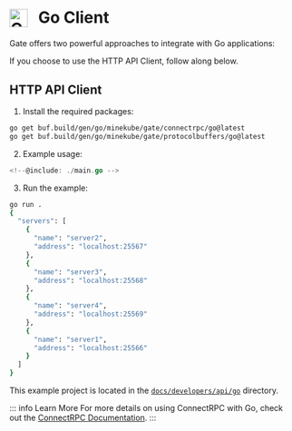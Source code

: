 # <img src="https://cdn.jsdelivr.net/gh/devicons/devicon/icons/go/go-original-wordmark.svg" class="tech-icon" alt="Go" /> Go Client

Gate offers two powerful approaches to integrate with Go applications:

<!--@include: ./integration-options.md -->

If you choose to use the HTTP API Client, follow along below.

## HTTP API Client

1. Install the required packages:

```bash
go get buf.build/gen/go/minekube/gate/connectrpc/go@latest
go get buf.build/gen/go/minekube/gate/protocolbuffers/go@latest
```

2. Example usage:

```go
<!--@include: ./main.go -->
```

3. Run the example:

```bash
go run .
{
  "servers": [
    {
      "name": "server2",
      "address": "localhost:25567"
    },
    {
      "name": "server3",
      "address": "localhost:25568"
    },
    {
      "name": "server4",
      "address": "localhost:25569"
    },
    {
      "name": "server1",
      "address": "localhost:25566"
    }
  ]
}
```

This example project is located in the [`docs/developers/api/go`](https://github.com/minekube/gate/tree/main/.web/docs/developers/api/go) directory.

::: info Learn More
For more details on using ConnectRPC with Go, check out the [ConnectRPC Documentation](https://connectrpc.com/docs/go/getting-started#make-requests).
:::

<style>
.tech-icon {
  width: 32px;
  height: 32px;
  display: inline-block;
  vertical-align: middle;
  margin-right: 12px;
  position: relative;
  top: -2px;
}
</style>
